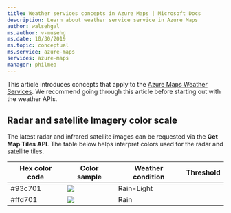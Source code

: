 ```yaml
---
title: Weather services concepts in Azure Maps | Microsoft Docs
description: Learn about weather service service in Azure Maps
author: walsehgal
ms.author: v-musehg
ms.date: 10/30/2019
ms.topic: conceptual
ms.service: azure-maps
services: azure-maps
manager: philmea
---
```


This article introduces concepts that apply to the [Azure Maps Weather Services](https://aka.ms/AzureMapsWeatherService). We recommend going through this article before starting out with the weather APIs. 


## Radar and satellite Imagery color scale

The latest radar and infrared satellite images can be requested via the **Get Map Tiles API**. The table below helps interpret colors used for the radar and satellite tiles.

| Hex color code | Color sample | Weather condition | Threshold |
|----------------|--------------|-------------------|-----------|
| #93c701        | ![](weather-services-concepts/color-93c701.png) | Rain-Light | | 
| #ffd701        | ![](weather-services-concepts/color-ffd701.png) | Rain | |

